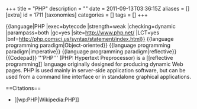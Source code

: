 +++
title = "PHP"
description = ""
date = 2011-09-13T03:36:15Z
aliases = []
[extra]
id = 1711
[taxonomies]
categories = []
tags = []
+++

{{language|PHP
|exec=bytecode
|strength=weak
|checking=dynamic
|parampass=both
|gc=yes
|site=http://www.php.net/
|LCT=yes
|bnf=http://php.comsci.us/syntax/statement/index.html}}
{{language programming paradigm|Object-oriented}}
{{language programming paradigm|imperative}}
{{language programming paradigm|reflective}}{{Codepad}}
'''PHP''' (PHP: Hypertext Preprocessor) is a [[reflective programming]] language originally designed for producing dynamic Web pages. PHP is used mainly in server-side application software, but can be used from a command line interface or in standalone graphical applications.

==Citations==
* [[wp:PHP|Wikipedia:PHP]]
